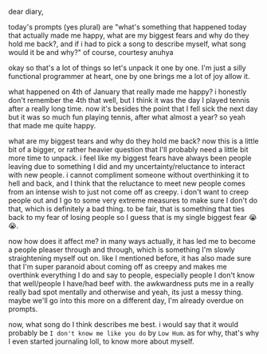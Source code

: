 dear diary,

today's prompts (yes plural) are "what's something that happened today that actually made me happy, what are my biggest fears and why do they hold me back?, and if i had to pick a song to describe myself, what song would it be and why?" of course, courtesy anuhya

okay so that's a lot of things so let's unpack it one by one. I'm just a silly functional programmer at heart, one by one brings me a lot of joy allow it.

what happened on 4th of January that really made me happy? i honestly don't remember the 4th that well, but I think it was the day I played tennis after a really long time. now it's besides the point that I fell sick the next day but it was so much fun playing tennis, after what almost a year? so yeah that made me quite happy.

what are my biggest tears and why do they hold me back? now this is a little bit of a bigger, or rather heavier question that I'll probably need a little bit more time to unpack. i feel like my biggest fears have always been people leaving due to something I did and my uncertainty/reluctance to interact with new people. i cannot compliment someone without overthinking it to hell and back, and I think that the reluctance to meet new people comes from an intense wish to just not come off as creepy. i don't want to creep people out and I go to some very extreme measures to make sure I don't do that, which is definitely a bad thing. to be fair, that is something that ties back to my fear of losing people so I guess that is my single biggest fear 😭😭.

now how does it affect me? in many ways actually, it has led me to become a people pleaser through and through, which is something I'm slowly straightening myself out on. like I mentioned before, it has also made sure that I'm super paranoid about coming off as creepy and makes me overthink everything I do and say to people, especially people I don't know that well/people I have/had beef with. the awkwardness puts me in a really really bad spot mentally and otherwise and yeah, its just a messy thing. maybe we'll go into this more on a different day, I'm already overdue on prompts.

now, what song do I think describes me best. i would say that it would probably be `I don't know me like you do` by `Low Hum`. as for why, that's why I even started journaling loll, to know more about myself.

